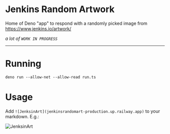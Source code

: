 # Jenkins Random Artwork

Home of Deno "app" to respond with a randomly picked image from
https://www.jenkins.io/artwork/

_a lot of `WORK IN PROGRESS`_


---

# Running

```shell
deno run --allow-net --allow-read run.ts
```


# Usage

Add `![JenksinArt](jenkinsrandomart-production.up.railway.app)` to your markdown. E.g.:

![JenksinArt](jenkinsrandomart-production.up.railway.app)
